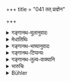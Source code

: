+++
title = "041 तत् प्राज्ञेन"

+++

<details><summary>गङ्गानथ-मूलानुवादः</summary>

[The established conclusion]—for this reason he who is intelligent, well-trained, and conversant with the sciences and the arts, should never, if he desires longevity, sow in another’s wife.—(41)
</details>

<details><summary>मेधातिथिः</summary>

एवं पूर्वपक्षे सिद्धान्तम् आह । क्षेत्रप्राधान्यम् अनेनोच्यते । 

- <u>ननु</u> च नात्र क्षेत्रप्राधान्याभिधायकं किंचित् पदम् अस्ति, केवलं परक्षेत्रोपगमननिषेधः श्रूयते- **वप्तव्यं न जातु परयोषितीति** । परदारेषु बीजनिषेको न कर्तव्य इत्य् अस्यार्थः । न पुनर् यस्य क्षेत्रं तस्यापत्यम् इत्य् अनेनोक्तं भवति । 

- <u>सत्यम्</u> । "तथा नश्यति वै क्षिप्तं बीजं परपरिग्रहे" (म्ध् ९.४३) इत्य् अनेनैकवाक्यत्वात्, दृष्टापत्यापहारलक्षणदोषनिमित्तो ऽयं प्रतिषेधः, नादृष्टार्थ उपगमनप्रतिषेधः । स हि चतुर्थे विहत एव- "न हीदृशम् अनायुष्यम्" (म्ध् ४.१३४) इत्यादिना । तस्माद् अन्यशेषतया प्रतिषेधश्रुतेर् अनन्तरेणैकवाक्यत्वाद् असति स्वातन्त्र्ये युक्ता क्षेत्रप्राधान्यप्रतिपादनपरता । 

- **प्राज्ञेन** सहजया प्रज्ञया । **विनीतेन** पित्रादिभिर् अनुशिष्टेन । **ज्ञानविज्ञानवेदिना** करणसाधनौ **ज्ञानविज्ञान**शब्दौ । **ज्ञानं** वेदाङ्गशास्त्राणि । **विज्ञानं** तर्ककलादिविषयम् । एतद् उक्तं भवति । यस्य काचिद् बुद्धिर् विद्यते तेनैवं न कर्तव्यं यतः सर्वशास्त्रेष्व् एषा स्थितिः । यस् तु मूर्खस् तिर्यक्प्रख्यः सो ऽत्र नाधिकृत एवेत्य् अनुवादो ऽयम् । **आयुष्कामेनेति** चातुर्थिकस्य प्रतिषेधस्य प्रत्यभिज्ञानार्थम् एतत् । ततश् च पृथक् प्रतिषेधशङ्का निरस्ता भवति ॥ ९.४१ ॥
</details>

<details><summary>गङ्गानथ-भाष्यानुवादः</summary>

The *prima facie* argument having been put forward, the present verse sets forth the established doctrine; and what the text means is that the soil is the predominant factor.

*Objection*—“In the text there is no word signifying the predominance of
the soil; all that is declared is the prohibition of having recourse to other’s wives—‘*shall not sow in another’s wife*’; which means that one should not let his semen enter another man’s wife; and it does not mean that the child belongs to the person to whom the soil belongs.”

True; but when we take the present text along with what follows (under 43) regarding ‘the seed sown in what belongs to another’ being ‘lost’,—it becomes clear that the prohibition of intercourse contained in the present verse is based upon the consideration that the child born would be taken away by another, and it is not with a view to any spiritual result The prohibition based upon spiritual considerations has in fact already gone before (4.134); where it has been said that ‘there is nothing so conducive to the shortening of life etc.’ Thus the conclusion is that, (inasmuch as the present prohibitive text is supplementary to another text (43), with which it has to be construed, we are not free to interpret it as we choose; so that the only right course is to take it as declaring the predominance of the soil.

‘*Intelligent*,’—possessed of inborn intelligence.

‘*Well-trained*’— thoroughly educated by his father and others.

‘*Conversant with the sciences and the arts*’.—The terms ‘*jñāna*’ and ‘*vijñāna*’ connote instrumentality (meaning *jñāyate anena iti jñānam*’, and ‘*vijñāyate anena iti vijñānam*’). So that the term ‘*jñāna*’, ‘*science*’, stands for the sciences subsidiary to the Veda, and ‘*vijñāna*’, ‘*arts*’, for the art of reasoning and the fine arts.

The sense of the verse is that the man who is possessed of any intelligence should never do such an act; since such is the law laid down in all scriptures. As regards the ignoramus, who is as good as an animal, the present, teaching is not meant for him at all. Hence what is stated here is purely reiterative.

‘*If he desires longevity*’.—This has been added with a view to indicate that the present prohibition is the same as that contained under Discourse IV; and this sets aside the idea as to its being a distinct prohibition.—(41)
</details>

<details><summary>गङ्गानथ-टिप्पन्यः</summary>

‘*Vijñānam*’—‘Treatises on logic, arts, and so forth’
(Medhātithi);—‘subsidiary sciences’ (Kullūka).
</details>

<details><summary>गङ्गानथ-तुल्य-वाक्यानि</summary>

**(verses 9.31-44)**

See Comparative notes for [Verse
9.31].
</details>

<details><summary>भारुचिः</summary>

क्षेत्रप्राधान्यात्, मा भूत् परक्षेत्रे बीजापहारः । [अनादिपरंपरासिद्धं च यतः परक्षेत्रजातं न] बीजिनो ऽपत्यम् ॥ ९.४१ ॥

_एवं च ।_
</details>

<details><summary>Bühler</summary>

041	Never therefore must a prudent well-trained man, who knows the Veda and its Angas and desires long life, cohabit with another's wife.
</details>
